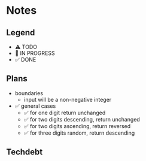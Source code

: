 # Notes

## Legend

- ⚠ TODO
- 🚧 IN PROGRESS
- ✅ DONE

## Plans

- boundaries
  - input will be a non-negative integer
- ✅ general cases
  - ✅ for one digit return unchanged
  - ✅ for two digits descending, return unchanged
  - ✅ for two digits ascending, return reversed
  - ✅ for three digits random, return descending

## Techdebt
